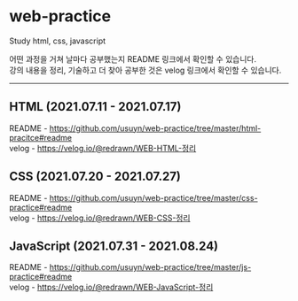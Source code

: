 # web-practice

Study html, css, javascript  

어떤 과정을 거쳐 날마다 공부했는지 README 링크에서 확인할 수 있습니다.   
강의 내용을 정리, 기술하고 더 찾아 공부한 것은 velog 링크에서 확인할 수 있습니다.

***

## HTML (2021.07.11 - 2021.07.17)

README - https://github.com/usuyn/web-practice/tree/master/html-pracitce#readme  
velog  - https://velog.io/@redrawn/WEB-HTML-정리

## CSS (2021.07.20 - 2021.07.27)

README - https://github.com/usuyn/web-practice/tree/master/css-practice#readme  
velog  - https://velog.io/@redrawn/WEB-CSS-정리

## JavaScript (2021.07.31 - 2021.08.24)

README - https://github.com/usuyn/web-practice/tree/master/js-practice#readme  
velog  - https://velog.io/@redrawn/WEB-JavaScript-정리
